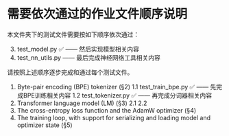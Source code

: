 
# 需要依次通过的作业文件顺序说明

本文件夹下的测试文件需要按如下顺序依次通过：


3. test_model.py ✅      —— 然后实现模型相关内容
4. test_nn_utils.py      —— 最后完成神经网络工具相关内容

请按照上述顺序逐步完成和通过每个测试文件。


1. Byte-pair encoding (BPE) tokenizer (§2)
    1.1 test_train_bpe.py ✅  —— 先完成BPE训练相关内容
    1.2 test_tokenizer.py ✅  —— 再完成分词器相关内容
2. Transformer language model (LM) (§3)
    2.1 
    2.2 
3. The cross-entropy loss function and the AdamW optimizer (§4)
4. The training loop, with support for serializing and loading model and optimizer state (§5)